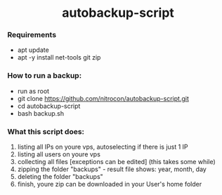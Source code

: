 <h1 align="center"> autobackup-script </h1>

<h3 align="left"> Requirements </h3>

* apt update
* apt -y install net-tools git zip

<h3 align="left"> How to run a backup: </h3>

* run as root
* git clone https://github.com/nitrocon/autobackup-script.git
* cd autobackup-script
* bash backup.sh

<h3 align="left"> What this script does: </h3>

1. listing all IPs on youre vps, autoselecting if there is just 1 IP
2. listing all users on youre vps
3. collecting all files [exceptions can be edited] (this takes some while)
4. zipping the folder "backups" - result file shows: year, month, day
5. deleting the folder "backups"
6. finish, youre zip can be downloaded in your User's home folder
